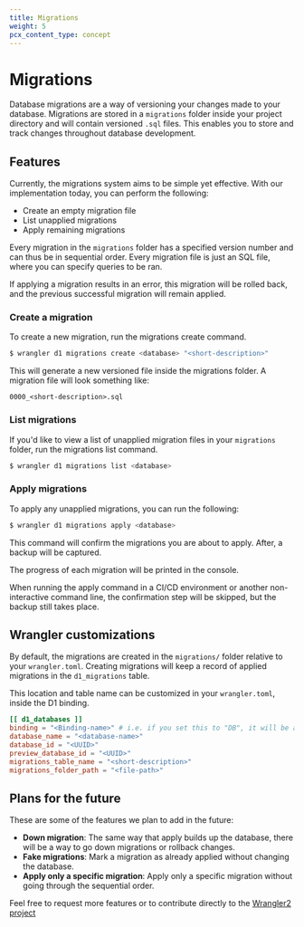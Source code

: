 ```yaml
---
title: Migrations
weight: 5
pcx_content_type: concept
---
```


# Migrations

Database migrations are a way of versioning your changes made to your database. Migrations are stored in a `migrations` folder inside your project directory and will contain versioned `.sql` files. This enables you to store and track changes throughout database development. 


## Features

Currently, the migrations system aims to be simple yet effective. With our implementation today, you can perform the following:
* Create an empty migration file
* List unapplied migrations
* Apply remaining migrations

Every migration in the `migrations` folder has a specified version number and can thus be in sequential order. Every migration file is just an SQL file, where you can specify queries to be ran. 

If applying a migration results in an error, this migration will be rolled back, and the previous successful migration will remain applied.


### Create a migration

To create a new migration, run the migrations create command.

```sh
$ wrangler d1 migrations create <database> "<short-description>"
```

This will generate a new versioned file inside the migrations folder. A migration file will look something like:

`0000_<short-description>.sql`


### List migrations
If you'd like to view a list of unapplied migration files in your `migrations` folder, run the migrations list command.

```sh
$ wrangler d1 migrations list <database>
```


### Apply migrations

To apply any unapplied migrations, you can run the following:

```sh
$ wrangler d1 migrations apply <database>
```

This command will confirm the migrations you are about to apply. After, a backup will be captured. 

The progress of each migration will be printed in the console.

When running the apply command in a CI/CD environment or another non-interactive command line, the confirmation step will be skipped, but the backup still takes place.


## Wrangler customizations

By default, the migrations are created in the `migrations/` folder relative to your `wrangler.toml`. Creating migrations will keep a record of applied migrations in the `d1_migrations` table. 

This location and table name can be customized in your `wrangler.toml`, inside the D1 binding.


```toml
[[ d1_databases ]]
binding = "<Binding-name>" # i.e. if you set this to "DB", it will be available in your Worker on env.DB
database_name = "<database-name>"
database_id = "<UUID>"
preview_database_id = "<UUID>"
migrations_table_name = "<short-description>"
migrations_folder_path = "<file-path>"
```


## Plans for the future

These are some of the features we plan to add in the future:
* **Down migration**: The same way that apply builds up the database, there will be a way to go down migrations or rollback changes.
* **Fake migrations**: Mark a migration as already applied without changing the database.
* **Apply only a specific migration**: Apply only a specific migration without going through the sequential order.

Feel free to request more features or to contribute directly to the [Wrangler2 project](https://github.com/cloudflare/wrangler2)
